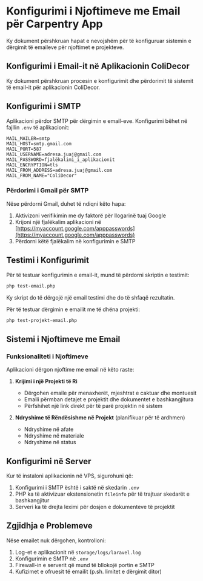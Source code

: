 # Konfigurimi i Njoftimeve me Email për Carpentry App

Ky dokument përshkruan hapat e nevojshëm për të konfiguruar sistemin e dërgimit të emaileve për njoftimet e projekteve.

## Konfigurimi i Email-it në Aplikacionin ColiDecor

Ky dokument përshkruan procesin e konfigurimit dhe përdorimit të sistemit të email-it për aplikacionin ColiDecor.

## Konfigurimi i SMTP

Aplikacioni përdor SMTP për dërgimin e email-eve. Konfigurimi bëhet në fajllin `.env` të aplikacionit:

```
MAIL_MAILER=smtp
MAIL_HOST=smtp.gmail.com
MAIL_PORT=587
MAIL_USERNAME=adresa.juaj@gmail.com
MAIL_PASSWORD=fjalëkalimi_i_aplikacionit
MAIL_ENCRYPTION=tls
MAIL_FROM_ADDRESS=adresa.juaj@gmail.com
MAIL_FROM_NAME="ColiDecor"
```

### Përdorimi i Gmail për SMTP

Nëse përdorni Gmail, duhet të ndiqni këto hapa:

1. Aktivizoni verifikimin me dy faktorë për llogarinë tuaj Google
2. Krijoni një fjalëkalim aplikacioni në [https://myaccount.google.com/apppasswords](https://myaccount.google.com/apppasswords)
3. Përdorni këtë fjalëkalim në konfigurimin e SMTP

## Testimi i Konfigurimit

Për të testuar konfigurimin e email-it, mund të përdorni skriptin e testimit:

```bash
php test-email.php
```

Ky skript do të dërgojë një email testimi dhe do të shfaqë rezultatin.

Për të testuar dërgimin e emailit me të dhëna projekti:

```bash
php test-projekt-email.php
```

## Sistemi i Njoftimeve me Email

### Funksionaliteti i Njoftimeve

Aplikacioni dërgon njoftime me email në këto raste:

1. **Krijimi i një Projekti të Ri**
   - Dërgohen emaile për menaxherët, mjeshtrat e caktuar dhe montuesit
   - Emaili përmban detajet e projektit dhe dokumentet e bashkangjitura
   - Përfshihet një link direkt për të parë projektin në sistem

2. **Ndryshime të Rëndësishme në Projekt** (planifikuar për të ardhmen)
   - Ndryshime në afate
   - Ndryshime në materiale
   - Ndryshime në status
## Konfigurimi në Server

Kur të instaloni aplikacionin në VPS, sigurohuni që:

1. Konfigurimi i SMTP është i saktë në skedarin `.env`
2. PHP ka të aktivizuar ekstensionetin `fileinfo` për të trajtuar skedarët e bashkangjitur
3. Serveri ka të drejta leximi për dosjen e dokumenteve të projektit

## Zgjidhja e Problemeve

Nëse emailet nuk dërgohen, kontrolloni:

1. Log-et e aplikacionit në `storage/logs/laravel.log`
2. Konfigurimin e SMTP në `.env`
3. Firewall-in e serverit që mund të bllokojë portin e SMTP
4. Kufizimet e ofruesit të emailit (p.sh. limitet e dërgimit ditor)

